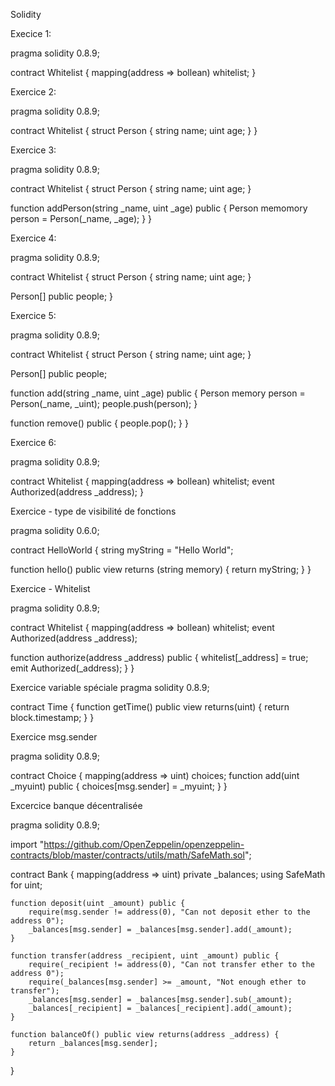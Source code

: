 Solidity

Execice 1:

pragma solidity 0.8.9;

contract Whitelist {
  mapping(address => bollean) whitelist;
}


Exercice 2:

pragma solidity 0.8.9;

contract Whitelist {
  struct Person {
    string name;
    uint age;
  }
}


Exercice 3: 

pragma solidity 0.8.9;

contract Whitelist {
  struct Person {
    string name;
    uint age;
  }
  
  function addPerson(string _name, uint _age) public {
    Person memomory person = Person(_name, _age);
  }
}

Exercice 4:

pragma solidity 0.8.9;

contract Whitelist {
  struct Person {
    string name;
    uint age;
  }
  
  Person[] public people;
}

Exercice 5:

pragma solidity 0.8.9;

contract Whitelist {
  struct Person {
    string name;
    uint age;
  }
  
  Person[] public people;
  
  function add(string _name, uint _age) public {
    Person memory person = Person(_name, _uint);
    people.push(person);
  } 

  function remove() public {
      people.pop();
  }
}

Exercice 6: 

pragma solidity 0.8.9;

contract Whitelist {
  mapping(address => bollean) whitelist;
  event Authorized(address _address);
}

Exercice - type de visibilité de fonctions

pragma solidity 0.6.0;

contract HelloWorld {
  string myString = "Hello World";
  
  function hello() public view returns (string memory) {
    return myString;
  }
}

Exercice - Whitelist

pragma solidity 0.8.9;

contract Whitelist {
  mapping(address => bollean) whitelist;
  event Authorized(address _address);
  
  function authorize(address _address) public {
    whitelist[_address] = true;
    emit Authorized(_address);
  }
}

Exercice variable spéciale
pragma solidity 0.8.9;

contract Time {
  function getTime() public view returns(uint) {
    return block.timestamp;
  }
}

Exercice msg.sender

pragma solidity 0.8.9;

contract Choice {
  mapping(address => uint) choices;
  function add(uint _myuint) public {
    choices[msg.sender] = _myuint;
  }
}

Excercice banque décentralisée

pragma solidity 0.8.9;

import "https://github.com/OpenZeppelin/openzeppelin-contracts/blob/master/contracts/utils/math/SafeMath.sol";

contract Bank {
    mapping(address => uint) private _balances;
    using SafeMath for uint;
    
    function deposit(uint _amount) public {
        require(msg.sender != address(0), "Can not deposit ether to the address 0");
        _balances[msg.sender] = _balances[msg.sender].add(_amount);
    }
    
    function transfer(address _recipient, uint _amount) public {
        require(_recipient != address(0), "Can not transfer ether to the address 0");
        require(_balances[msg.sender] >= _amount, "Not enough ether to transfer");
        _balances[msg.sender] = _balances[msg.sender].sub(_amount);
        _balances[_recipient] = _balances[_recipient].add(_amount);
    }
    
    function balanceOf() public view returns(address _address) {
        return _balances[msg.sender];
    }
    
}
